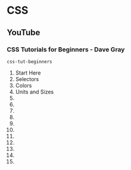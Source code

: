 # CSS

## YouTube

### CSS Tutorials for Beginners - Dave Gray

`css-tut-beginners`

1. Start Here
2. Selectors
3. Colors
4. Units and Sizes
5.
6.
7.
8.
9.
10.
11.
12.
13.
14.
15.

